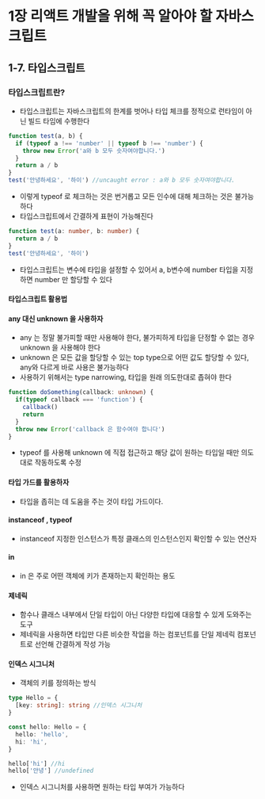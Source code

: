 # 1장 리액트 개발을 위해 꼭 알아야 할 자바스크립트 

## 1-7. 타입스크립트

### 타입스크립트란?
- 타입스크립트는 자바스크립트의 한계를 벗어나 타입 체크를 정적으로 런타임이 아닌 빌드 타임에 수행한다
```js
function test(a, b) {
  if (typeof a !== 'number' || typeof b !== 'number') {
    throw new Error('a와 b 모두 숫자여야합니다.')
  }
  return a / b
}
test('안녕하세요', '하이') //uncaught error : a와 b 모두 숫자여야합니다.
```
- 이렇게 typeof 로 체크하는 것은 번거롭고 모든 인수에 대해 체크하는 것은 불가능하다
- 타입스크립트에서 간결하게 표현이 가능해진다 
```ts
function test(a: number, b: number) {
  return a / b
}
test('안녕하세요', '하이')
```
- 타입스크립트는 변수에 타입을 설정할 수 있어서 a, b변수에 number 타입을 지정하면 number 만 할당할 수 있다

#### 타입스크립트 활용법

#### any 대신 unknown 을 사용하자 
- any 는 정말 불가피할 때만 사용해야 한다, 불가피하게 타입을 단정할 수 없는 경우 unknown 을 사용해야 한다
- unknown 은 모든 값을 할당할 수 있는 top type으로 어떤 값도 할당할 수 있다, any와 다르게 바로 사용은 불가능하다
- 사용하기 위해서는 type narrowing, 타입을 원래 의도한대로 좁혀야 한다

```ts
function doSomething(callback: unknown) {
  if(typeof callback === 'function') {
    callback()
    return
  }
  throw new Error('callback 은 함수여야 합니다')
}
```  
- typeof 를 사용해 unknown 에 직접 접근하고 해당 값이 원하는 타입일 때만 의도대로 작동하도록 수정
  
#### 타입 가드를 활용하자
- 타입을 좁히는 데 도움을 주는 것이 타입 가드이다.

#### instanceof , typeof
- instanceof 지정한 인스턴스가 특정 클래스의 인스턴스인지 확인할 수 있는 연산자
  
#### in
- in 은 주로 어떤 객체에 키가 존재하는지 확인하는 용도

#### 제네릭
- 함수나 클래스 내부에서 단일 타입이 아닌 다양한 타입에 대응할 수 있게 도와주는 도구
- 제네릭을 사용하면 타입만 다른 비슷한 작업을 하는 컴포넌트를 단일 제네릭 컴포넌트로 선언해 간결하게 작성 가능 

#### 인덱스 시그니처
- 객체의 키를 정의하는 방식
```ts
type Hello = {
  [key: string]: string //인덱스 시그니처
}

const hello: Hello = {
  hello: 'hello',
  hi: 'hi',
}

hello['hi'] //hi
hello['안녕'] //undefined
```  
- 인덱스 시그니처를 사용하면 원하는 타입 부여가 가능하다
